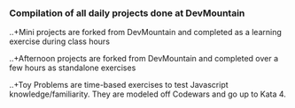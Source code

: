 ### Compilation of all daily projects done at DevMountain

..+Mini projects are forked from DevMountain and completed as a learning exercise during class hours

..+Afternoon projects are forked from DevMountain and completed over a few hours as standalone exercises

..+Toy Problems are time-based exercises to test Javascript knowledge/familiarity. They are modeled off Codewars and go up to Kata 4.